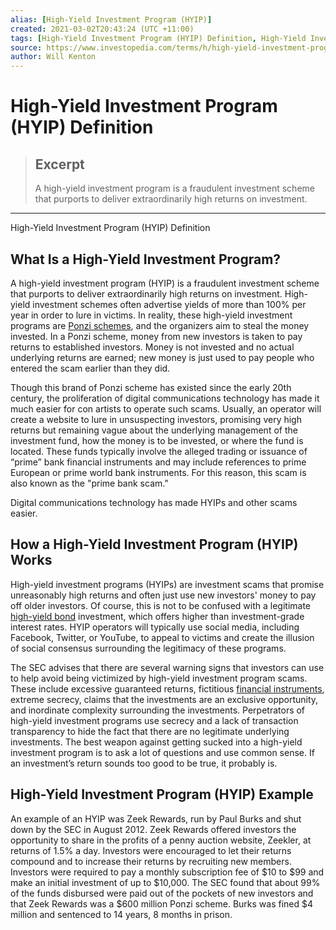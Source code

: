 ```yaml
---
alias: [High-Yield Investment Program (HYIP)]
created: 2021-03-02T20:43:24 (UTC +11:00)
tags: [High-Yield Investment Program (HYIP) Definition, High-Yield Investment Program (HYIP) Definition]
source: https://www.investopedia.com/terms/h/high-yield-investment-program.asp
author: Will Kenton
---
```


# High-Yield Investment Program (HYIP) Definition

> ## Excerpt
> A high-yield investment program is a fraudulent investment scheme that purports to deliver extraordinarily high returns on investment.

---

High-Yield Investment Program (HYIP) Definition
## What Is a High-Yield Investment Program?

A high-yield investment program (HYIP) is a fraudulent investment scheme that purports to deliver extraordinarily high returns on investment. High-yield investment schemes often advertise yields of more than 100% per year in order to lure in victims. In reality, these high-yield investment programs are [Ponzi schemes](https://www.investopedia.com/terms/p/ponzischeme.asp), and the organizers aim to steal the money invested. In a Ponzi scheme, money from new investors is taken to pay returns to established investors. Money is not invested and no actual underlying returns are earned; new money is just used to pay people who entered the scam earlier than they did.

Though this brand of Ponzi scheme has existed since the early 20th century, the proliferation of digital communications technology has made it much easier for con artists to operate such scams. Usually, an operator will create a website to lure in unsuspecting investors, promising very high returns but remaining vague about the underlying management of the investment fund, how the money is to be invested, or where the fund is located. These funds typically involve the alleged trading or issuance of “prime” bank financial instruments and may include references to prime European or prime world bank instruments. For this reason, this scam is also known as the "prime bank scam."

Digital communications technology has made HYIPs and other scams easier.

## How a High-Yield Investment Program (HYIP) Works

High-yield investment programs (HYIPs) are investment scams that promise unreasonably high returns and often just use new investors' money to pay off older investors. Of course, this is not to be confused with a legitimate [high-yield bond](https://www.investopedia.com/terms/h/high_yield_bond.asp) investment, which offers higher than investment-grade interest rates. HYIP operators will typically use social media, including Facebook, Twitter, or YouTube, to appeal to victims and create the illusion of social consensus surrounding the legitimacy of these programs.

The SEC advises that there are several warning signs that investors can use to help avoid being victimized by high-yield investment program scams. These include excessive guaranteed returns, fictitious [financial instruments](https://www.investopedia.com/terms/f/financialinstrument.asp), extreme secrecy, claims that the investments are an exclusive opportunity, and inordinate complexity surrounding the investments. Perpetrators of high-yield investment programs use secrecy and a lack of transaction transparency to hide the fact that there are no legitimate underlying investments. The best weapon against getting sucked into a high-yield investment program is to ask a lot of questions and use common sense. If an investment’s return sounds too good to be true, it probably is.

## High-Yield Investment Program (HYIP) Example

An example of an HYIP was Zeek Rewards, run by Paul Burks and shut down by the SEC in August 2012. Zeek Rewards offered investors the opportunity to share in the profits of a penny auction website, Zeekler, at returns of 1.5% a day. Investors were encouraged to let their returns compound and to increase their returns by recruiting new members. Investors were required to pay a monthly subscription fee of $10 to $99 and make an initial investment of up to $10,000. The SEC found that about 99% of the funds disbursed were paid out of the pockets of new investors and that Zeek Rewards was a $600 million Ponzi scheme. Burks was fined $4 million and sentenced to 14 years, 8 months in prison.
